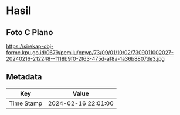 # Hasil

## Foto C Plano

https://sirekap-obj-formc.kpu.go.id/0679/pemilu/ppwp/73/09/01/10/02/7309011002027-20240216-212248--f118b9f0-2f63-475d-a18a-1a36b8807de3.jpg


## Metadata

| Key        | Value               |
| ---------- | ------------------- |
| Time Stamp | 2024-02-16 22:01:00 |



